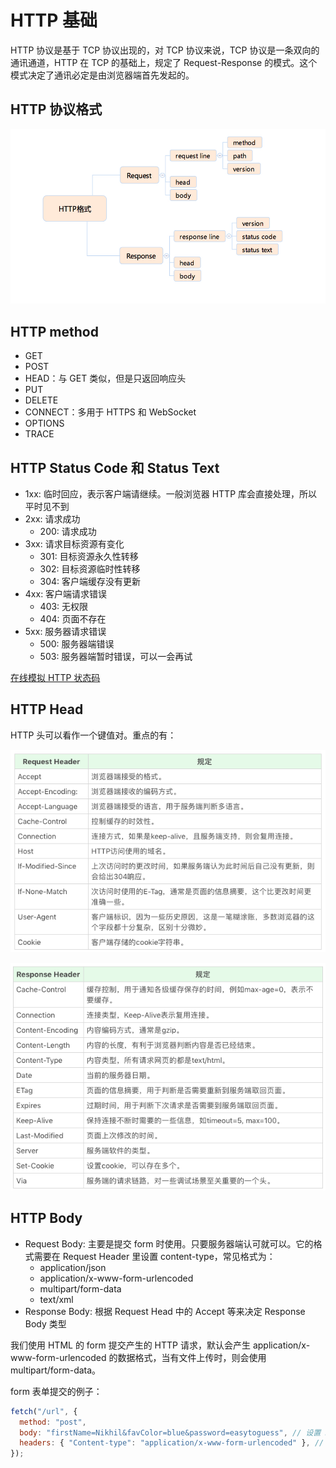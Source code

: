 # HTTP 基础

HTTP 协议是基于 TCP 协议出现的，对 TCP 协议来说，TCP 协议是一条双向的通讯通道，HTTP 在 TCP 的基础上，规定了 Request-Response 的模式。这个模式决定了通讯必定是由浏览器端首先发起的。

## HTTP 协议格式

![http](./images/http.jpg)

## HTTP method

- GET
- POST
- HEAD：与 GET 类似，但是只返回响应头
- PUT
- DELETE
- CONNECT：多用于 HTTPS 和 WebSocket
- OPTIONS
- TRACE

## HTTP Status Code 和 Status Text

- 1xx: 临时回应，表示客户端请继续。一般浏览器 HTTP 库会直接处理，所以平时见不到
- 2xx: 请求成功
  - 200: 请求成功
- 3xx: 请求目标资源有变化
  - 301: 目标资源永久性转移
  - 302: 目标资源临时性转移
  - 304: 客户端缓存没有更新
- 4xx: 客户端请求错误
  - 403: 无权限
  - 404: 页面不存在
- 5xx: 服务器请求错误
  - 500: 服务器端错误
  - 503: 服务器端暂时错误，可以一会再试

[在线模拟 HTTP 状态码](https://httpstat.us/)

## HTTP Head

HTTP 头可以看作一个键值对。重点的有：

![request-header](./images/request-header.png)

![response-header](./images/response-header.png)

## HTTP Body

- Request Body: 主要是提交 form 时使用。只要服务器端认可就可以。它的格式需要在 Request Header 里设置 content-type，常见格式为：
  - application/json
  - application/x-www-form-urlencoded
  - multipart/form-data
  - text/xml
- Response Body: 根据 Request Head 中的 Accept 等来决定 Response Body 类型

我们使用 HTML 的 form 提交产生的 HTTP 请求，默认会产生 application/x-www-form-urlencoded 的数据格式，当有文件上传时，则会使用 multipart/form-data。

form 表单提交的例子：

```javascript
fetch("/url", {
  method: "post",
  body: "firstName=Nikhil&favColor=blue&password=easytoguess", // 设置 Request Body
  headers: { "Content-type": "application/x-www-form-urlencoded" }, // 设置 Request Header 来告诉服务器Request Body的类型。
});
```
